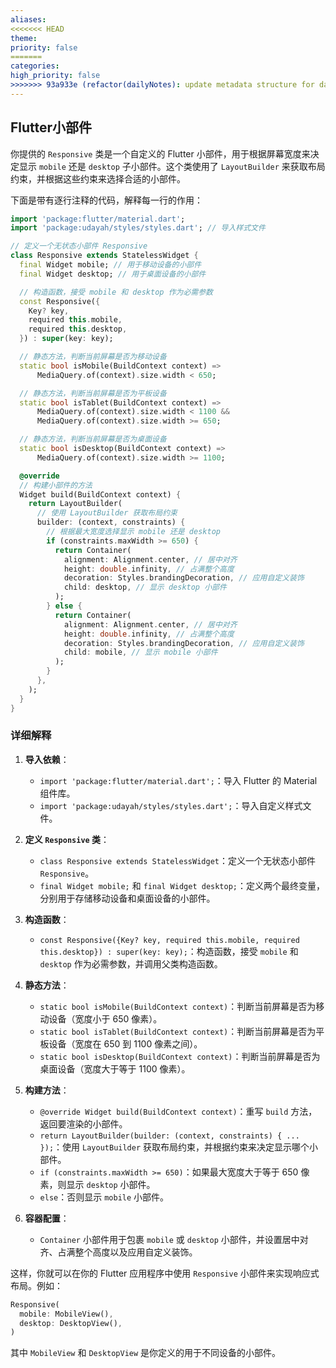 ```yaml
---
aliases: 
<<<<<<< HEAD
theme: 
priority: false
=======
categories: 
high_priority: false
>>>>>>> 93a933e (refactor(dailyNotes): update metadata structure for daily notes)
---
```


## Flutter小部件

你提供的 `Responsive` 类是一个自定义的 Flutter 小部件，用于根据屏幕宽度来决定显示 `mobile` 还是 `desktop` 子小部件。这个类使用了 `LayoutBuilder` 来获取布局约束，并根据这些约束来选择合适的小部件。

下面是带有逐行注释的代码，解释每一行的作用：

```dart
import 'package:flutter/material.dart';
import 'package:udayah/styles/styles.dart'; // 导入样式文件

// 定义一个无状态小部件 Responsive
class Responsive extends StatelessWidget {
  final Widget mobile; // 用于移动设备的小部件
  final Widget desktop; // 用于桌面设备的小部件

  // 构造函数，接受 mobile 和 desktop 作为必需参数
  const Responsive({
    Key? key,
    required this.mobile,
    required this.desktop,
  }) : super(key: key);

  // 静态方法，判断当前屏幕是否为移动设备
  static bool isMobile(BuildContext context) =>
      MediaQuery.of(context).size.width < 650;

  // 静态方法，判断当前屏幕是否为平板设备
  static bool isTablet(BuildContext context) =>
      MediaQuery.of(context).size.width < 1100 &&
      MediaQuery.of(context).size.width >= 650;

  // 静态方法，判断当前屏幕是否为桌面设备
  static bool isDesktop(BuildContext context) =>
      MediaQuery.of(context).size.width >= 1100;

  @override
  // 构建小部件的方法
  Widget build(BuildContext context) {
    return LayoutBuilder(
      // 使用 LayoutBuilder 获取布局约束
      builder: (context, constraints) {
        // 根据最大宽度选择显示 mobile 还是 desktop
        if (constraints.maxWidth >= 650) {
          return Container(
            alignment: Alignment.center, // 居中对齐
            height: double.infinity, // 占满整个高度
            decoration: Styles.brandingDecoration, // 应用自定义装饰
            child: desktop, // 显示 desktop 小部件
          );
        } else {
          return Container(
            alignment: Alignment.center, // 居中对齐
            height: double.infinity, // 占满整个高度
            decoration: Styles.brandingDecoration, // 应用自定义装饰
            child: mobile, // 显示 mobile 小部件
          );
        }
      },
    );
  }
}
```

### 详细解释

1. **导入依赖**：
   - `import 'package:flutter/material.dart';`：导入 Flutter 的 Material 组件库。
   - `import 'package:udayah/styles/styles.dart';`：导入自定义样式文件。

2. **定义 `Responsive` 类**：
   - `class Responsive extends StatelessWidget`：定义一个无状态小部件 `Responsive`。
   - `final Widget mobile;` 和 `final Widget desktop;`：定义两个最终变量，分别用于存储移动设备和桌面设备的小部件。

3. **构造函数**：
   - `const Responsive({Key? key, required this.mobile, required this.desktop}) : super(key: key);`：构造函数，接受 `mobile` 和 `desktop` 作为必需参数，并调用父类构造函数。

4. **静态方法**：
   - `static bool isMobile(BuildContext context)`：判断当前屏幕是否为移动设备（宽度小于 650 像素）。
   - `static bool isTablet(BuildContext context)`：判断当前屏幕是否为平板设备（宽度在 650 到 1100 像素之间）。
   - `static bool isDesktop(BuildContext context)`：判断当前屏幕是否为桌面设备（宽度大于等于 1100 像素）。

5. **构建方法**：
   - `@override Widget build(BuildContext context)`：重写 `build` 方法，返回要渲染的小部件。
   - `return LayoutBuilder(builder: (context, constraints) { ... });`：使用 `LayoutBuilder` 获取布局约束，并根据约束来决定显示哪个小部件。
   - `if (constraints.maxWidth >= 650)`：如果最大宽度大于等于 650 像素，则显示 `desktop` 小部件。
   - `else`：否则显示 `mobile` 小部件。

6. **容器配置**：
   - `Container` 小部件用于包裹 `mobile` 或 `desktop` 小部件，并设置居中对齐、占满整个高度以及应用自定义装饰。

这样，你就可以在你的 Flutter 应用程序中使用 `Responsive` 小部件来实现响应式布局。例如：

```dart
Responsive(
  mobile: MobileView(),
  desktop: DesktopView(),
)
```

其中 `MobileView` 和 `DesktopView` 是你定义的用于不同设备的小部件。
